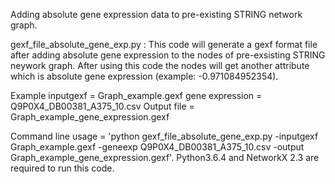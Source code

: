 
Adding absolute gene expression data to pre-existing STRING network graph.

gexf_file_absolute_gene_exp.py : This code will generate a gexf format file after adding absolute gene expression to the nodes of pre-exsisting STRING neywork graph. After using this code the nodes will get another attribute which is absolute gene expression (example: -0.971084952354).

Example inputgexf = Graph_example.gexf
gene expression = Q9P0X4_DB00381_A375_10.csv
Output file = Graph_example_gene_expression.gexf

Command line usage = 'python gexf_file_absolute_gene_exp.py -inputgexf Graph_example.gexf -geneexp Q9P0X4_DB00381_A375_10.csv -output Graph_example_gene_expression.gexf'. Python3.6.4 and NetworkX 2.3 are required to run this code.
